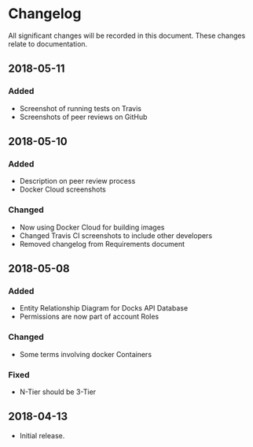 # Changelog

All significant changes will be recorded in this document.
These changes relate to documentation.

## 2018-05-11
### Added
- Screenshot of running tests on Travis
- Screenshots of peer reviews on GitHub

## 2018-05-10
### Added
- Description on peer review process
- Docker Cloud screenshots

### Changed
- Now using Docker Cloud for building images
- Changed Travis CI screenshots to include other developers
- Removed changelog from Requirements document

## 2018-05-08
### Added
- Entity Relationship Diagram for Docks API Database
- Permissions are now part of account Roles

### Changed
- Some terms involving docker Containers

### Fixed
- N-Tier should be 3-Tier

## 2018-04-13
- Initial release.
